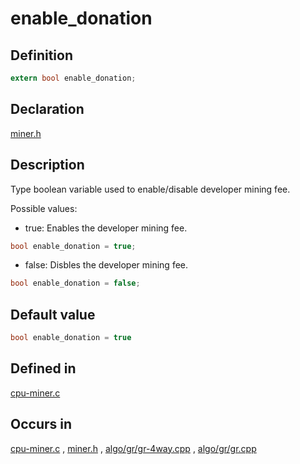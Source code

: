 # enable_donation

## Definition

```C
extern bool enable_donation;
```

## Declaration

<a href="https://github.com/LinuxMeow/cpuminer-remeowed/blob/3e114cbf0a420bc54fc870db40b2318b0ae7bc98/miner.h#L599" target="_blank">miner.h</a>

## Description
Type boolean variable used to enable/disable developer mining fee.

Possible values:

- true: Enables the developer mining fee.

```C
bool enable_donation = true;
```

- false: Disbles the developer mining fee.

```C
bool enable_donation = false;
```

## Default value

```C
bool enable_donation = true
```

## Defined in
<a href="https://github.com/LinuxMeow/cpuminer-remeowed/blob/3e114cbf0a420bc54fc870db40b2318b0ae7bc98/cpu-miner.c#L272" target="_blank">cpu-miner.c</a>

## Occurs in

<a href="https://github.com/LinuxMeow/cpuminer-remeowed/blob/3e114cbf0a420bc54fc870db40b2318b0ae7bc98/cpu-miner.c" target="_blank">cpu-miner.c</a> ,
<a href="https://github.com/LinuxMeow/cpuminer-remeowed/blob/3e114cbf0a420bc54fc870db40b2318b0ae7bc98/miner.h" target="_blank">miner.h</a> ,
<a href="https://github.com/LinuxMeow/cpuminer-remeowed/blob/master/algo/gr/gr-4way.cpp" target="_blank">algo/gr/gr-4way.cpp</a> ,
<a href="https://github.com/LinuxMeow/cpuminer-remeowed/blob/master/algo/gr/gr.cpp" target="_blank">algo/gr/gr.cpp</a>
